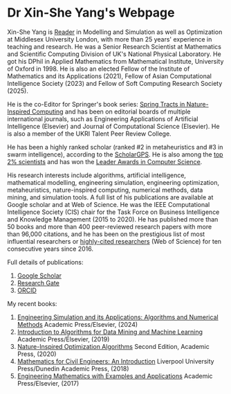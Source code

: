 # Dr Xin-She Yang's Webpage

Xin-She Yang is [Reader](https://en.wikipedia.org/wiki/Reader_(academic_rank)) in Modelling and Simulation as well as Optimization at Middlesex University London, with more than 25 years' experience in teaching and research. He was a Senior Research Scientist at Mathematics and Scientific Computing Division of UK's National Physical Laboratory. He got his DPhil in Applied Mathematics from Mathematical Institute, University of Oxford in 1998. He is also an elected Fellow of the Institute of Mathematics and its Applications (2021), Fellow of Asian Computational Intelligence Society (2023) and Fellow of Soft Computing Research Society (2025).

He is the co-Editor for Springer's book series: [Spring Tracts in Nature-Inspired Computing](https://www.springer.com/series/16134) and has been on editorial boards of multiple international journals, such as Engineering Applications of Artificial Intelligence (Elsevier) and Journal of Computational Science (Elsevier). He is also a member of the UKRI Talent Peer Review College.

He has been a highly ranked scholar (ranked #2 in metaheuristics and #3 in swarm intelligence), according to the [ScholarGPS](https://scholargps.com/scholars/52734943805262/xin-she-yang). He is also among the [top 2% scientists](https://www.topresearcherslist.com/Home/Profile/551754) and has won the [Leader Awards in Computer Science](https://research.com/u/xin-she-yang). 

His research interests include algorithms, artificial intelligence, mathematical modelling, engineering simulation, engineering optimization, metaheuristics, nature-inspired computing, numerical methods, data mining, and simulation tools. A full list of his publications are available at Google scholar and at Web of Science.  He was the IEEE Computational Intelligence Society (CIS) chair for the Task Force on Business Intelligence and Knowledge Management (2015 to 2020). He has published more than 50 books and more than 400 peer-reviewed research papers with more than 96,000 citations, and he has been on the prestigious list of most influential researchers or [highly-cited researchers](https://www.webofscience.com/wos/author/record/I-5662-2019) (Web of Science) for ten consecutive years since 2016. 

Full details of publications:
1. [Google Scholar](https://scholar.google.co.uk/citations?user=fA6aTlAAAAAJ)
2. [Research Gate](https://www.researchgate.net/profile/Xin-She-Yang)
3. [ORCID](https://orcid.org/0000-0001-8231-5556)

My recent books:
1. [Engineering Simulation and its Applications: Algorithms and Numerical Methods](https://www.sciencedirect.com/book/9780443140846/engineering-simulation-and-its-applications) Academic Press/Elsevier, (2024)
2. [Introduction to Algorithms for Data Mining and Machine Learning](https://www.sciencedirect.com/book/9780128172162/introduction-to-algorithms-for-data-mining-and-machine-learning) Academic Press/Elsevier, (2019)
3. [Nature-Inspired Optimization Algorithms](https://shop.elsevier.com/books/nature-inspired-optimization-algorithms/yang/978-0-12-821986-7) Second Edition, Academic Press, (2020)
4. [Mathematics for Civil Engineers: An Introduction](https://www.jstor.org/stable/jj.12638999) Liverpool University Press/Dunedin Academic Press, (2018)
5. [Engineering Mathematics with Examples and Applications](https://www.sciencedirect.com/book/9780128097304/engineering-mathematics-with-examples-and-applications) Academic Press/Elsevier, (2017)
